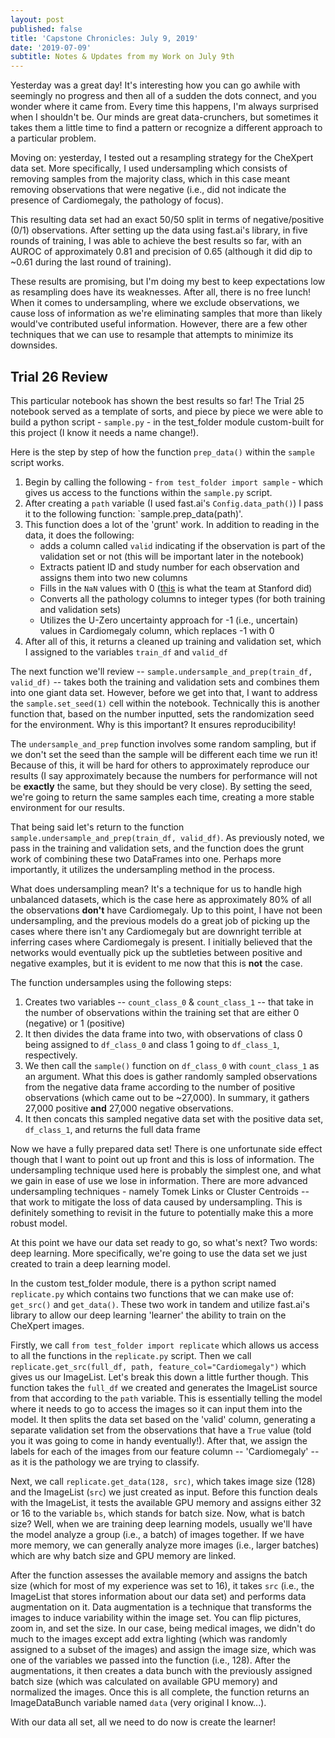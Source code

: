 ```yaml
---
layout: post
published: false
title: 'Capstone Chronicles: July 9, 2019'
date: '2019-07-09'
subtitle: Notes & Updates from my Work on July 9th
---
```

Yesterday was a great day! It's interesting how you can go awhile with seemingly no progress and then all of a sudden the dots connect, and you wonder where it came from. Every time this happens, I'm always surprised when I shouldn't be. Our minds are great data-crunchers, but sometimes it takes them a little time to find a pattern or recognize a different approach to a particular problem. 

Moving on: yesterday, I tested out a resampling strategy for the CheXpert data set. More specifically, I used undersampling which consists of removing samples from the majority class, which in this case meant removing observations that were negative (i.e., did not indicate the presence of Cardiomegaly, the pathology of focus).

This resulting data set had an exact 50/50 split in terms of negative/positive (0/1) observations. After setting up the data using fast.ai's library, in five rounds of training, I was able to achieve the best results so far, with an AUROC of approximately 0.81 and precision of 0.65 (although it did dip to ~0.61 during the last round of training). 

These results are promising, but I'm doing my best to keep expectations low as resampling does have its weaknesses. After all, there is no free lunch! When it comes to undersampling, where we exclude observations, we cause loss of information as we're eliminating samples that more than likely would've contributed useful information. However, there are a few other techniques that we can use to resample that attempts to minimize its downsides. 

## Trial 26 Review

This particular notebook has shown the best results so far! The Trial 25 notebook served as a template of sorts, and piece by piece we were able to build a python script - `sample.py` - in the test_folder module custom-built for this project (I know it needs a name change!). 

Here is the step by step of how the function `prep_data()` within the `sample` script works.

1. Begin by calling the following - `from test_folder import sample` - which gives us access to the functions within the `sample.py` script.
2. After creating a `path` variable (I used fast.ai's `Config.data_path()`) I pass it to the following function: `sample.prep_data(path)'. 
3. This function does a lot of the 'grunt' work. In addition to reading in the data, it does the following:
    - adds a column called `valid` indicating if the observation is part of the validation set or not (this will be important later in the notebook)
    - Extracts patient ID and study number for each observation and assigns them into two new columns
    - Fills in the `NaN` values with 0 ([this](https://github.com/stanfordmlgroup/chexpert-labeler/issues/9) is what the team at Stanford did)
    - Converts all the pathology columns to integer types (for both training and validation sets)
    - Utilizes the U-Zero uncertainty approach for -1 (i.e., uncertain) values in Cardiomegaly column, which replaces -1 with 0 
4. After all of this, it returns a cleaned up training and validation set, which I assigned to the variables `train_df` and `valid_df`

The next function we'll review -- `sample.undersample_and_prep(train_df, valid_df)` -- takes both the training and validation sets and combines them into one giant data set. However, before we get into that, I want to address the `sample.set_seed(1)` cell within the notebook. Technically this is another function that, based on the number inputted, sets the randomization seed for the environment. Why is this important? It ensures reproducibility! 

The `undersample_and_prep` function involves some random sampling, but if we don't set the seed than the sample will be different each time we run it! Because of this, it will be hard for others to approximately reproduce our results (I say approximately because the numbers for performance will not be **exactly** the same, but they should be very close). By setting the seed, we're going to return the same samples each time, creating a more stable environment for our results. 

That being said let's return to the function `sample.undersample_and_prep(train_df, valid_df)`. As previously noted, we pass in the training and validation sets, and the function does the grunt work of combining these two DataFrames into one. Perhaps more importantly, it utilizes the undersampling method in the process. 

What does undersampling mean? It's a technique for us to handle high unbalanced datasets, which is the case here as approximately 80% of all the observations **don't** have Cardiomegaly. Up to this point, I have not been undersampling, and the previous models do a great job of picking up the cases where there isn't any Cardiomegaly but are downright terrible at inferring cases where Cardiomegaly is present. I initially believed that the networks would eventually pick up the subtleties between positive and negative examples, but it is evident to me now that this is **not** the case. 

The function undersamples using the following steps:
1. Creates two variables -- `count_class_0` & `count_class_1` -- that take in the number of observations within the training set that are either 0 (negative) or 1 (positive)
2. It then divides the data frame into two, with observations of class 0 being assigned to `df_class_0` and class 1 going to `df_class_1`, respectively. 
3. We then call the `sample()` function on `df_class_0` with `count_class_1` as an argument. What this does is gather randomly sampled observations from the negative data frame according to the number of positive observations (which came out to be ~27,000). In summary, it gathers 27,000 positive **and** 27,000 negative observations.
4. It then concats this sampled negative data set with the positive data set, `df_class_1`, and returns the full data frame

Now we have a fully prepared data set! There is one unfortunate side effect though that I want to point out up front and this is loss of information. The undersampling technique used here is probably the simplest one, and what we gain in ease of use we lose in information. There are more advanced undersampling techniques - namely Tomek Links or Cluster Centroids -- that work to mitigate the loss of data caused by undersampling. This is definitely something to revisit in the future to potentially make this a more robust model. 

At this point we have our data set ready to go, so what's next? Two words: deep learning. More specifically, we're going to use the data set we just created to train a deep learning model. 

In the custom test_folder module, there is a python script named `replicate.py` which contains two functions that we can make use of: `get_src()` and `get_data()`. These two work in tandem and utilize fast.ai's library to allow our deep learning 'learner' the ability to train on the CheXpert images. 

Firstly, we call `from test_folder import replicate` which allows us access to all the functions in the `replicate.py` script. Then we call `replicate.get_src(full_df, path, feature_col="Cardiomegaly")` which gives us our ImageList. Let's break this down a little further though. This function takes the `full_df` we created and generates the ImageList source from that according to the `path` variable. This is essentially telling the model where it needs to go to access the images so it can input them into the model. It then splits the data set based on the 'valid' column, generating a separate validation set from the observations that have a `True` value (told you it was going to come in handy eventually!). After that, we assign the labels for each of the images from our feature column -- 'Cardiomegaly' -- as it is the pathology we are trying to classify. 

Next, we call `replicate.get_data(128, src)`, which takes image size (128) and the ImageList (`src`) we just created as input. Before this function deals with the ImageList, it tests the available GPU memory and assigns either 32 or 16 to the variable `bs`, which stands for batch size. Now, what is batch size? Well, when we are training deep learning models, usually we'll have the model analyze a group (i.e., a batch) of images together. If we have more memory, we can generally analyze more images (i.e., larger batches) which are why batch size and GPU memory are linked. 

After the function assesses the available memory and assigns the batch size (which for most of my experience was set to 16), it takes `src` (i.e., the ImageList that stores information about our data set) and performs data augmentation on it. Data augmentation is a technique that transforms the images to induce variability within the image set. You can flip pictures, zoom in, and set the size. In our case, being medical images, we didn't do much to the images except add extra lighting (which was randomly assigned to a subset of the images) and assign the image size, which was one of the variables we passed into the function (i.e., 128). After the augmentations, it then creates a data bunch with the previously assigned batch size (which was calculated on available GPU memory) and normalized the images. Once this is all complete, the function returns an ImageDataBunch variable named `data` (very original I know...). 

With our data all set, all we need to do now is create the learner! 



